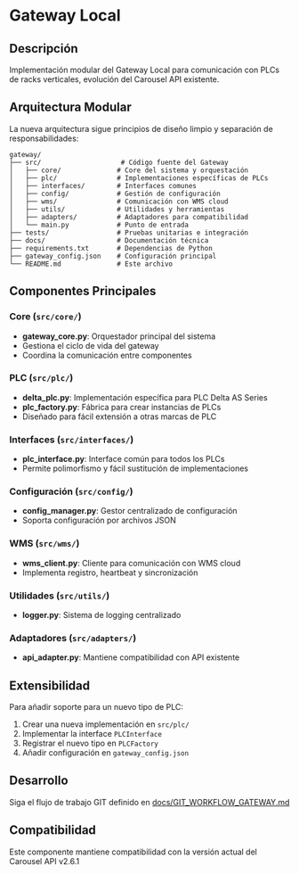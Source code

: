 # Gateway Local

## Descripción

Implementación modular del Gateway Local para comunicación con PLCs de racks verticales, evolución del Carousel API existente.

## Arquitectura Modular

La nueva arquitectura sigue principios de diseño limpio y separación de responsabilidades:

```text
gateway/
├── src/                    # Código fuente del Gateway
│   ├── core/              # Core del sistema y orquestación
│   ├── plc/               # Implementaciones específicas de PLCs
│   ├── interfaces/        # Interfaces comunes
│   ├── config/            # Gestión de configuración
│   ├── wms/               # Comunicación con WMS cloud
│   ├── utils/             # Utilidades y herramientas
│   ├── adapters/          # Adaptadores para compatibilidad
│   └── main.py            # Punto de entrada
├── tests/                 # Pruebas unitarias e integración
├── docs/                  # Documentación técnica
├── requirements.txt       # Dependencias de Python
├── gateway_config.json    # Configuración principal
└── README.md              # Este archivo
```

## Componentes Principales

### Core (`src/core/`)

- **gateway_core.py**: Orquestador principal del sistema
- Gestiona el ciclo de vida del gateway
- Coordina la comunicación entre componentes

### PLC (`src/plc/`)

- **delta_plc.py**: Implementación específica para PLC Delta AS Series
- **plc_factory.py**: Fábrica para crear instancias de PLCs
- Diseñado para fácil extensión a otras marcas de PLC

### Interfaces (`src/interfaces/`)

- **plc_interface.py**: Interface común para todos los PLCs
- Permite polimorfismo y fácil sustitución de implementaciones

### Configuración (`src/config/`)

- **config_manager.py**: Gestor centralizado de configuración
- Soporta configuración por archivos JSON

### WMS (`src/wms/`)

- **wms_client.py**: Cliente para comunicación con WMS cloud
- Implementa registro, heartbeat y sincronización

### Utilidades (`src/utils/`)

- **logger.py**: Sistema de logging centralizado

### Adaptadores (`src/adapters/`)

- **api_adapter.py**: Mantiene compatibilidad con API existente

## Extensibilidad

Para añadir soporte para un nuevo tipo de PLC:

1. Crear una nueva implementación en `src/plc/`
2. Implementar la interface `PLCInterface`
3. Registrar el nuevo tipo en `PLCFactory`
4. Añadir configuración en `gateway_config.json`

## Desarrollo

Siga el flujo de trabajo GIT definido en [docs/GIT_WORKFLOW_GATEWAY.md](file:///C:/laragon/www/carousel_api/docs/GIT_WORKFLOW_GATEWAY.md)

## Compatibilidad

Este componente mantiene compatibilidad con la versión actual del Carousel API v2.6.1
